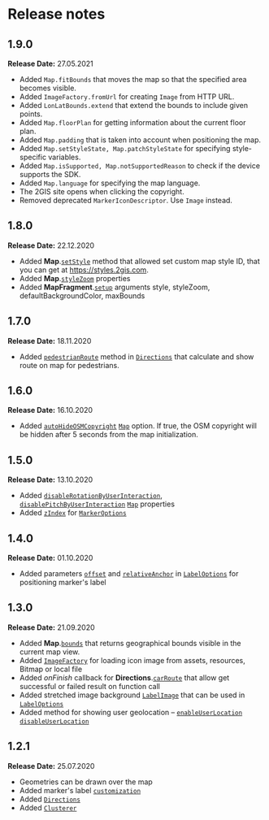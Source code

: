 # Release notes

## 1.9.0

**Release Date:** 27.05.2021

* Added `Map.fitBounds` that moves the map so that the specified area becomes visible.
* Added `ImageFactory.fromUrl` for creating `Image` from HTTP URL.
* Added `LonLatBounds.extend` that extend the bounds to include given points.
* Added `Map.floorPlan` for getting information about the current floor plan.
* Added `Map.padding` that is taken into account when positioning the map.
* Added `Map.setStyleState, Map.patchStyleState` for specifying style-specific variables.
* Added `Map.isSupported, Map.notSupportedReason` to check if the device supports the SDK.
* Added `Map.language` for specifying the map language.
* The 2GIS site opens when clicking the copyright.
* Removed deprecated `MarkerIconDescriptor`. Use `Image` instead.

## 1.8.0

**Release Date:** 22.12.2020

* Added **Map**.[`setStyle`](/ru/android/mapgl/maps/reference/Map#nav-lvl1--setStyle) method that allowed set custom map style ID, that you can get at <https://styles.2gis.com>.
* Added **Map**.[`styleZoom`](/ru/android/mapgl/maps/reference/Map#nav-lvl1--styleZoom) properties
* Added **MapFragment**.[`setup`](/ru/android/mapgl/maps/reference/MapFragment#nav-lvl1--setup) arguments style, styleZoom, defaultBackgroundColor, maxBounds

## 1.7.0

**Release Date:** 18.11.2020

* Added [`pedestrianRoute`](/ru/android/mapgl/maps/reference/Directions#nav-lvl2--pedestrianRoute) method in [`Directions`](/ru/android/mapgl/maps/reference/Directions) that calculate and show route on map for pedestrians.

## 1.6.0

**Release Date:** 16.10.2020

* Added [`autoHideOSMCopyright`](/ru/android/mapgl/maps/reference/Map#nav-lvl2--autoHideOSMCopyright) [`Map`](/ru/android/mapgl/maps/reference/Map) option. If true, the OSM copyright will be hidden after 5 seconds from the map initialization.

## 1.5.0

**Release Date:** 13.10.2020

* Added [`disableRotationByUserInteraction`](/ru/android/mapgl/maps/reference/Map#nav-lvl2--disableRotationByUserInteraction), [`disablePitchByUserInteraction`](/ru/android/mapgl/maps/reference/Map#nav-lvl2--disablePitchByUserInteraction) [`Map`](/ru/android/mapgl/maps/reference/Map) properties
* Added [`zIndex`](en/android/mapgl/maps/reference/MarkerOptions#nav-lvl2--zIndex)  for [`MarkerOptions`](/ru/android/mapgl/maps/reference/MarkerOptions)

## 1.4.0

**Release Date:** 01.10.2020

* Added parameters [`offset`](/ru/android/mapgl/maps/reference/LabelOptions#nav-lvl2--offset) and [`relativeAnchor`](/ru/android/mapgl/maps/reference/LabelOptions#nav-lvl2--relativeAnchor) in [`LabelOptions`](en/android/mapgl/maps/reference/LabelOptions) for positioning marker's label

## 1.3.0

**Release Date:** 21.09.2020

* Added **Map**.[`bounds`](/ru/android/mapgl/maps/reference/Map#nav-lvl2--bounds) that returns geographical bounds visible in the current map view.
* Added [`ImageFactory`](/ru/android/mapgl/maps/reference/ImageFactory) for loading icon image from assets, resources, Bitmap or local file
* Added _onFinish_ callback for **Directions**.[`carRoute`](/ru/android/mapgl/maps/reference/Directions#nav-lvl2--carRoute) that allow get successful or failed result on function call
* Added stretched image background [`LabelImage`](/ru/android/mapgl/maps/reference/LabelImage) that can be used in [`LabelOptions`](en/android/mapgl/maps/reference/LabelOptions)
* Added method for showing user geolocation – [`enableUserLocation`](https://docs-canary.2gis.com/ru/android/mapgl/maps/reference/Map#nav-lvl2--enableUserLocation) [`disableUserLocation`](/ru/android/mapgl/maps/reference/Map#nav-lvl2--disableUserLocation)

## 1.2.1

**Release Date:** 25.07.2020

* Geometries can be drawn over the map
* Added marker's label [`customization`](/ru/android/mapgl/maps/reference/LabelOptions)
* Added [`Directions`](/ru/android/mapgl/maps/reference/Directions)
* Added [`Clusterer`](/ru/android/mapgl/maps/reference/Clusterer)
